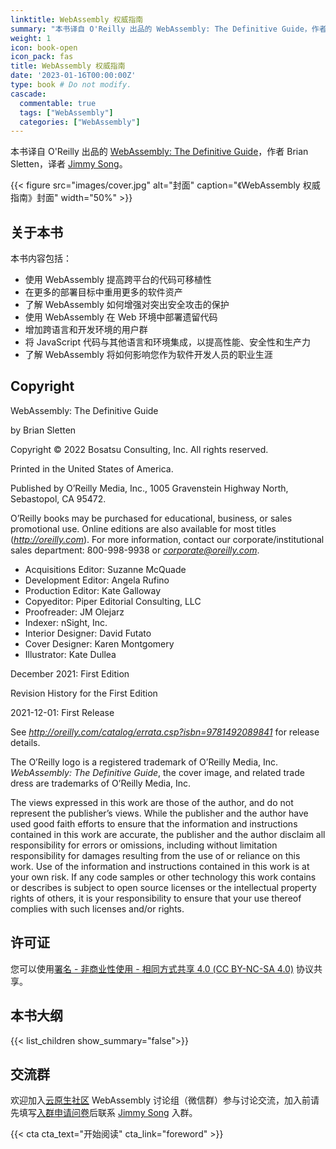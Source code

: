 ```yaml
---
linktitle: WebAssembly 权威指南
summary: "本书译自 O'Reilly 出品的 WebAssembly: The Definitive Guide，作者 Brian Sletten，译者 Jimmy Song。"
weight: 1
icon: book-open
icon_pack: fas
title: WebAssembly 权威指南
date: '2023-01-16T00:00:00Z'
type: book # Do not modify.
cascade:
  commentable: true
  tags: ["WebAssembly"]
  categories: ["WebAssembly"]
---
```


本书译自 O'Reilly 出品的 [WebAssembly: The Definitive Guide](https://www.oreilly.com/library/view/the-future-of/9781098118433/)，作者 Brian Sletten，译者 [Jimmy Song](https://jimmysong.io)。

{{< figure src="images/cover.jpg" alt="封面" caption="《WebAssembly 权威指南》封面" width="50%" >}}

## 关于本书

本书内容包括：

- 使用 WebAssembly 提高跨平台的代码可移植性
- 在更多的部署目标中重用更多的软件资产
- 了解 WebAssembly 如何增强对突出安全攻击的保护
- 使用 WebAssembly 在 Web 环境中部署遗留代码
- 增加跨语言和开发环境的用户群
- 将 JavaScript 代码与其他语言和环境集成，以提高性能、安全性和生产力
- 了解 WebAssembly 将如何影响您作为软件开发人员的职业生涯

## Copyright

WebAssembly: The Definitive Guide

by Brian Sletten

Copyright © 2022 Bosatsu Consulting, Inc. All rights reserved.

Printed in the United States of America.

Published by O’Reilly Media, Inc., 1005 Gravenstein Highway North, Sebastopol, CA 95472.

O’Reilly books may be purchased for educational, business, or sales promotional use. Online editions are also available for most titles (*http://oreilly.com*). For more information, contact our corporate/institutional sales department: 800-998-9938 or *corporate@oreilly.com*.

- Acquisitions Editor: Suzanne McQuade
- Development Editor: Angela Rufino
- Production Editor: Kate Galloway
- Copyeditor: Piper Editorial Consulting, LLC
- Proofreader: JM Olejarz
- Indexer: nSight, Inc.
- Interior Designer: David Futato
- Cover Designer: Karen Montgomery
- Illustrator: Kate Dullea

December 2021: First Edition

Revision History for the First Edition

2021-12-01: First Release

See *http://oreilly.com/catalog/errata.csp?isbn=9781492089841* for release details.

The O’Reilly logo is a registered trademark of O’Reilly Media, Inc. *WebAssembly:* *The Definitive* *Guide*, the cover image, and related trade dress are trademarks of O’Reilly Media, Inc.

The views expressed in this work are those of the author, and do not represent the publisher’s views. While the publisher and the author have used good faith efforts to ensure that the information and instructions contained in this work are accurate, the publisher and the author disclaim all responsibility for errors or omissions, including without limitation responsibility for damages resulting from the use of or reliance on this work. Use of the information and instructions contained in this work is at your own risk. If any code samples or other technology this work contains or describes is subject to open source licenses or the intellectual property rights of others, it is your responsibility to ensure that your use thereof complies with such licenses and/or rights.

## 许可证

您可以使用[署名 - 非商业性使用 - 相同方式共享 4.0 (CC BY-NC-SA 4.0)](https://creativecommons.org/licenses/by-nc-sa/4.0/deed.zh)  协议共享。

## 本书大纲

{{< list_children show_summary="false">}}

## 交流群

欢迎加入[云原生社区](https://cloudnative.to/) WebAssembly 讨论组（微信群）参与讨论交流，加入前请先填写[入群申请问卷](https://wj.qq.com/s2/5479026/bf82)后联系 [Jimmy Song](https://jimmysong.io/contact/) 入群。

{{< cta cta_text="开始阅读" cta_link="foreword" >}}
